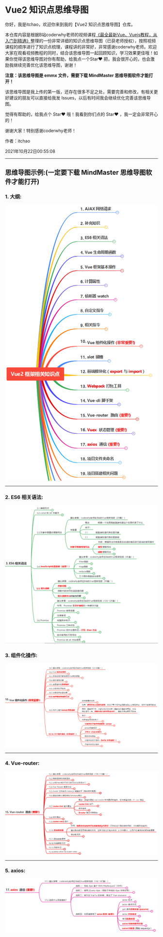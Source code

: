 # Vue2 知识点思维导图
你好，我是itchao，欢迎你来到我的【Vue2 知识点思维导图】仓库。

本仓库内容是根据B站coderwhy老师的视频课程[《最全最新Vue、Vuejs教程，从入门到精通》](https://www.bilibili.com/video/BV15741177Eh?spm_id_from=333.999.0.0)整理的一份非常详细的知识点思维导图（已获老师授权），按照视频课程的顺序进行了知识点梳理，课程讲的非常好，非常感谢coderwhy老师。欢迎大家在观看视频教程的同时，结合该思维导图一起回顾知识，学习效果更佳哦！如果你觉得该思维导图对你有帮助，给我点一个Star❤ 把，我会很开心的，也会激励我继续完善优化该思维导图，谢谢！

**注意：该思维导图是 emmx 文件，需要下载 MindMaster 思维导图软件才能打开！**

该思维导图是我上传的第一版，还存在很多不足之处，需要完善和修改，有相关更好建议的朋友可以直接给我发 Issues，以后有时间我会继续优化完善该思维导图。



觉得有帮助的，给我点个 Star❤ 哦！我看到你们点的 Star❤ ，我一定会非常开心的！

谢谢大家！特别感谢coderwhy老师！

作者：itchao

2021年10月22日00:55:08

***
## 思维导图示例:(一定要下载 MindMaster 思维导图软件才能打开)
### 1. 大纲:
![大纲](ReadmeImg/大纲.png)
***
### 2. ES6 相关语法:
![ES6](ReadmeImg/ES6.png)
### 3. 组件化操作:
![组件化操作](ReadmeImg/组件化操作.png)
***
### 4. Vue-router:
![Vue-router](ReadmeImg/Vue-router.png)
***
### 5. axios:
![axios](ReadmeImg/axios.png)
